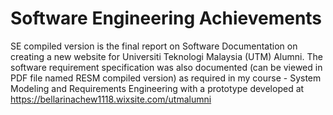 # Software Engineering Achievements
SE compiled version is the final report on Software Documentation on creating a new website for Universiti Teknologi Malaysia (UTM) Alumni. The software requirement specification was also documented (can be viewed in PDF file named RESM compiled version) as required in my course - System Modeling and Requirements Engineering with a prototype developed at https://bellarinachew1118.wixsite.com/utmalumni 
